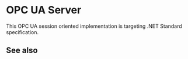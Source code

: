 # OPC UA Server

This OPC UA session oriented implementation is targeting .NET Standard specification.

## See also
